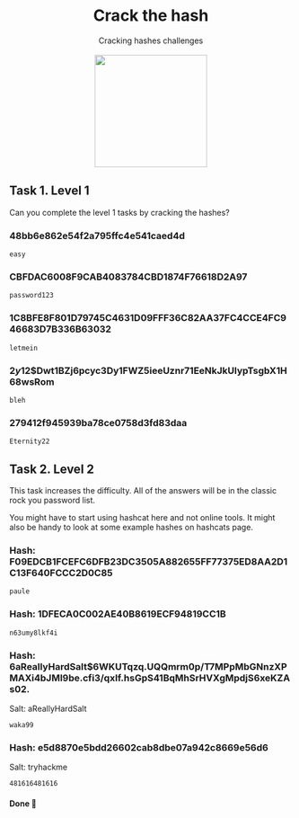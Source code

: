 # <div align="center">Crack the hash</div>
<div align="center">Cracking hashes challenges</div><br>
<div align="center">
<img src="https://github.com/user-attachments/assets/7ed0fa9c-bdf2-44b6-ae16-d8b0d3ab96da" height="200"></img>
</div>

## Task 1. Level 1
Can you complete the level 1 tasks by cracking the hashes?

### 48bb6e862e54f2a795ffc4e541caed4d
```
easy
```
### CBFDAC6008F9CAB4083784CBD1874F76618D2A97 
```
password123
```
### 1C8BFE8F801D79745C4631D09FFF36C82AA37FC4CCE4FC946683D7B336B63032
```
letmein
```
### $2y$12$Dwt1BZj6pcyc3Dy1FWZ5ieeUznr71EeNkJkUlypTsgbX1H68wsRom
```
bleh
```
### 279412f945939ba78ce0758d3fd83daa
```
Eternity22
```
## Task 2. Level 2
This task increases the difficulty. All of the answers will be in the classic rock you password list.

You might have to start using hashcat here and not online tools. It might also be handy to look at some example hashes on hashcats page.

### Hash: F09EDCB1FCEFC6DFB23DC3505A882655FF77375ED8AA2D1C13F640FCCC2D0C85
```
paule
```
### Hash: 1DFECA0C002AE40B8619ECF94819CC1B
```
n63umy8lkf4i
```
### Hash: $6$aReallyHardSalt$6WKUTqzq.UQQmrm0p/T7MPpMbGNnzXPMAXi4bJMl9be.cfi3/qxIf.hsGpS41BqMhSrHVXgMpdjS6xeKZAs02.
Salt: aReallyHardSalt
```
waka99
```
### Hash: e5d8870e5bdd26602cab8dbe07a942c8669e56d6
Salt: tryhackme
```
481616481616
```

#### Done 🙂




